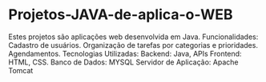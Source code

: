 # Projetos-JAVA-de-aplica-o-WEB
Estes projetos são aplicações web desenvolvida em Java.  Funcionalidades:  Cadastro de usuários. Organização de tarefas por categorias e prioridades. Agendamentos.  Tecnologias Utilizadas:  Backend: Java, APIs Frontend: HTML, CSS. Banco de Dados: MYSQL Servidor de Aplicação: Apache Tomcat
